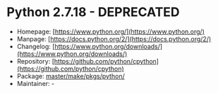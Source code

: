 # Python 2.7.18 - DEPRECATED
 - Homepage: [https://www.python.org/](https://www.python.org/)
 - Manpage: [https://docs.python.org/2/](https://docs.python.org/2/)
 - Changelog: [https://www.python.org/downloads/](https://www.python.org/downloads/)
 - Repository: [https://github.com/python/cpython](https://github.com/python/cpython)
 - Package: [master/make/pkgs/python/](https://github.com/Freetz-NG/freetz-ng/tree/master/make/pkgs/python/)
 - Maintainer: -

